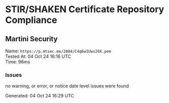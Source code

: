 # STIR/SHAKEN Certificate Repository Compliance

## Martini Security

Name: `https://p.mtsec.me/2884/C4q6wIUws20X.pem`\
Tested At: 04 Oct 24 16:16 UTC\
Time: 96ms

### Issues

no warning, or error, or notice date level issues were found

Generated: 04 Oct 24 16:29 UTC